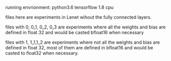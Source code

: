 running envrionment:
python3.6
tensorflow 1.8 cpu

files here are experiments in Lenet wihout the fully connected layers.

files with 0, 0_1, 0_2, 0_3 are experiments where all the weights and bias are defined in float 32 and would be casted bfloat16 when necessary



files with 1, 1_1,1_2 are experiments where not all the weights and bias are defined in float 32, most of them are defined in bfloat16 and would be casted to float32 when necessary.

